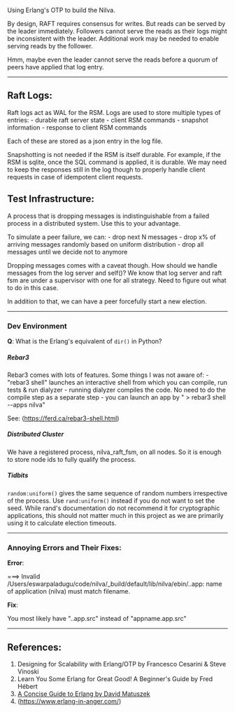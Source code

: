 Using Erlang's OTP to build the Nilva.

By design, RAFT requires consensus for writes. But reads can be served by the leader immediately.
Followers cannot serve the reads as their logs might be inconsistent with the leader. Additional
work may be needed to enable serving reads by the follower.

Hmm, maybe even the leader cannot serve the reads before a quorum of peers have applied
that log entry.

---

## Raft Logs:

Raft logs act as WAL for the RSM. Logs are used to store multiple types of entries:
    - durable raft server state
    - client RSM commands
    - snapshot information
    - response to client RSM commands

Each of these are stored as a json entry in the log file.

Snapshotting is not needed if the RSM is itself durable. For example, if the RSM is sqlite,
once the SQL command is applied, it is durable. We may need to keep the responses still in
the log though to properly handle client requests in case of idempotent client requests.


## Test Infrastructure:

A process that is dropping messages is indistinguishable from a failed process in a distributed
system. Use this to your advantage.

To simulate a peer failure, we can:
    - drop next N messages
    - drop x% of arriving messages randomly based on uniform distribution
    - drop all messages until we decide not to anymore

Dropping messages comes with a caveat though. How should we handle messages from the log
server and self()? We know that log server and raft fsm are under a supervisor with one for
all strategy. Need to figure out what to do in this case.

In addition to that, we can have a peer forcefully start a new election.

---

### Dev Environment

**Q**: What is the Erlang's equivalent of `dir()` in Python?

##### Rebar3

Rebar3 comes with lots of features. Some things I was not aware of:
    - "rebar3 shell" launches an interactive shell from which you can compile, run tests & run dialyzer
    - running dialyzer compiles the code. No need to do the compile step as a separate step
    - you can launch an app by " > rebar3 shell --apps nilva"

See: (https://ferd.ca/rebar3-shell.html)

##### Distributed Cluster

We have a registered process, nilva_raft_fsm, on all nodes. So it is enough to store
node ids to fully qualify the process.

##### Tidbits

`random:uniform()` gives the same sequence of random numbers irrespective of the process. Use
`rand:uniform()` instead if you do not want to set the seed. While rand's documentation do not
recommend it for cryptographic applications, this should not matter much in this project as
we are primarily using it to calculate election timeouts.

---

### Annoying Errors and Their Fixes:

**Error**:

===> Invalid /Users/eswarpaladugu/code/nilva/_build/default/lib/nilva/ebin/..app: name of application (nilva) must match filename.

**Fix**:

You most likely have "..app.src" instead of "appname.app.src"


---

References:
----------
1. Designing for Scalability with Erlang/OTP by Francesco Cesarini & Steve Vinoski
2. Learn You Some Erlang for Great Good! A Beginner's Guide by Fred Hébert
3. [A Concise Guide to Erlang by David Matuszek](http://www.cis.upenn.edu/~matuszek/General/ConciseGuides/concise-erlang.html)
4. (https://www.erlang-in-anger.com/)
